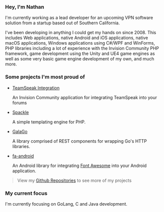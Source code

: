 ### Hey, I'm Nathan

I'm currently working as a lead developer for an upcoming VPN software solution from a startup based out of Southern California.

I've been developing in anything I could get my hands on since 2008. This includes Web applications, native Android and iOS applications, native macOS applications, Windows applications using C#/WPF and WinForms, PHP libraries including a lot of experience with the Invision Community PHP framework, game development using the Unity and UE4 game engines as well as some very basic game engine development of my own, and much more.

### Some projects I'm most proud of

* [TeamSpeak Integration](https://invisioncommunity.com/files/file/9079-teamspeak-integration/)

   An Invision Community application for integrating TeamSpeak into your forums 

* [Spackle](https://github.com/nathan-fiscaletti/spackle)

   A simple templating engine for PHP.

* [GalaGo](https://github.com/nathan-fiscaletti/galago) 

   A library comprised of REST components for wrapping Go's HTTP libraries.

* [fa-android](https://github.com/nathan-fiscaletti/fa-android)

   An Android library for integrating [Font Awesome](https://fontawesome.com/) into your Android application.

> View my [Github Repositories](https://github.com/nathan-fiscaletti/repositories) to see more of my projects

### My current focus

I'm currently focusing on GoLang, C and Java development.

<!--
**nathan-fiscaletti/nathan-fiscaletti** is a ✨ _special_ ✨ repository because its `README.md` (this file) appears on your GitHub profile.

Here are some ideas to get you started:

- 🔭 I’m currently working on ...
- 🌱 I’m currently learning ...
- 👯 I’m looking to collaborate on ...
- 🤔 I’m looking for help with ...
- 💬 Ask me about ...
- 📫 How to reach me: ...
- ⚡ Fun fact: ...
-->

